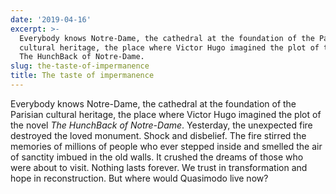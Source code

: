 ```yaml
---
date: '2019-04-16'
excerpt: >-
  Everybody knows Notre-Dame, the cathedral at the foundation of the Parisian
  cultural heritage, the place where Victor Hugo imagined the plot of the novel
  The HunchBack of Notre-Dame.
slug: the-taste-of-impermanence
title: The taste of impermanence
---
```


Everybody knows Notre-Dame, the cathedral at the foundation of the Parisian cultural heritage, the place where Victor Hugo imagined the plot of the novel *The HunchBack of Notre-Dame*.
Yesterday, the unexpected fire destroyed the loved monument. Shock and disbelief. The fire stirred the memories of millions of people who ever stepped inside and smelled the air of sanctity imbued in the old walls. It crushed the dreams of those who were about to visit.
Nothing lasts forever. We trust in transformation and hope in reconstruction. But where would Quasimodo live now?
